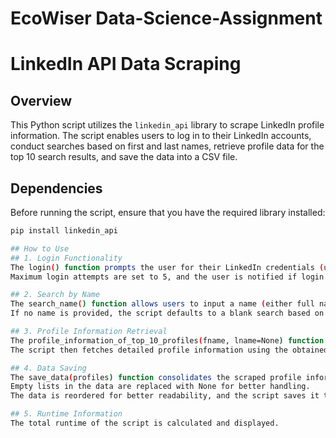 # EcoWiser Data-Science-Assignment
# LinkedIn API Data Scraping

## Overview
This Python script utilizes the `linkedin_api` library to scrape LinkedIn profile information. The script enables users to log in to their LinkedIn accounts, conduct searches based on first and last names, retrieve profile data for the top 10 search results, and save the data into a CSV file.

## Dependencies
Before running the script, ensure that you have the required library installed:

```bash
pip install linkedin_api

## How to Use
## 1. Login Functionality
The login() function prompts the user for their LinkedIn credentials (username and password).
Maximum login attempts are set to 5, and the user is notified if login fails.

## 2. Search by Name
The search_name() function allows users to input a name (either full name or just the first name).
If no name is provided, the script defaults to a blank search based on LinkedIn connections.

## 3. Profile Information Retrieval
The profile_information_of_top_10_profiles(fname, lname=None) function obtains the unique URN (Uniform Resource Name) IDs for the top 10 search results.
The script then fetches detailed profile information using the obtained URN IDs.

## 4. Data Saving
The save_data(profiles) function consolidates the scraped profile information into a pandas DataFrame.
Empty lists in the data are replaced with None for better handling.
The data is reordered for better readability, and the script saves it to a CSV file named 'LinkedIN Profile Results'.

## 5. Runtime Information
The total runtime of the script is calculated and displayed.
